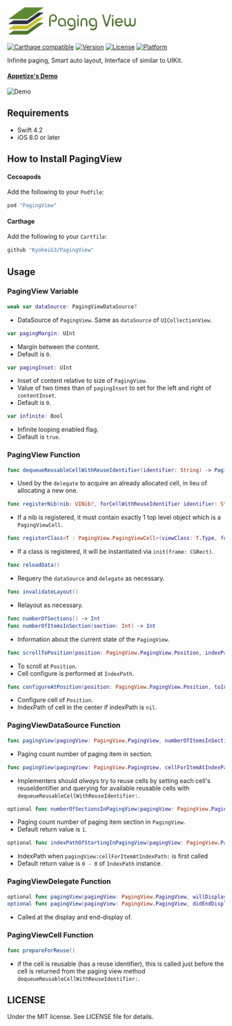<img src="https://raw.githubusercontent.com/KyoheiG3/assets/master/PagingView/logo.png" alt="LOGO" width="300" />

[![Carthage compatible](https://img.shields.io/badge/Carthage-compatible-4BC51D.svg?style=flat)](https://github.com/Carthage/Carthage)
[![Version](https://img.shields.io/cocoapods/v/PagingView.svg?style=flat)](http://cocoadocs.org/docsets/PagingView)
[![License](https://img.shields.io/cocoapods/l/PagingView.svg?style=flat)](http://cocoadocs.org/docsets/PagingView)
[![Platform](https://img.shields.io/cocoapods/p/PagingView.svg?style=flat)](http://cocoadocs.org/docsets/PagingView)

Infinite paging, Smart auto layout, Interface of similar to UIKit.

#### [Appetize's Demo](https://appetize.io/app/030jqrt4nkm60rc0qu1wrvg4v8)

![Demo](https://raw.githubusercontent.com/KyoheiG3/assets/master/PagingView/image_demo.gif)

## Requirements

- Swift 4.2
- iOS 8.0 or later

## How to Install PagingView

#### Cocoapods

Add the following to your `Podfile`:

```Ruby
pod "PagingView"
```

#### Carthage

Add the following to your `Cartfile`:

```Ruby
github "KyoheiG3/PagingView"
```

## Usage

### PagingView Variable

```swift
weak var dataSource: PagingViewDataSource?
```
* DataSource of `PagingView`. Same as `dataSource` of `UICollectionView`.

```swift
var pagingMargin: UInt
```
* Margin between the content.
* Default is `0`.

```swift
var pagingInset: UInt
```
* Inset of content relative to size of `PagingView`.
* Value of two times than of `pagingInset` to set for the left and right of `contentInset`.
* Default is `0`.

```swift
var infinite: Bool
```
* Infinite looping enabled flag.
* Default is `true`.

### PagingView Function

```swift
func dequeueReusableCellWithReuseIdentifier(identifier: String) -> PagingView.PagingViewCell
```
* Used by the `delegate` to acquire an already allocated cell, in lieu of allocating a new one.

```swift
func registerNib(nib: UINib?, forCellWithReuseIdentifier identifier: String)
```
* If a nib is registered, it must contain exactly 1 top level object which is a `PagingViewCell`.

```swift
func registerClass<T : PagingView.PagingViewCell>(viewClass: T.Type, forCellWithReuseIdentifier identifier: String)
```
* If a class is registered, it will be instantiated via `init(frame: CGRect)`.

```swift
func reloadData()
```
* Requery the `dataSource` and `delegate` as necessary.

```swift
func invalidateLayout()
```
* Relayout as necessary.

```swift
func numberOfSections() -> Int
func numberOfItemsInSection(section: Int) -> Int
```
* Information about the current state of the `PagingView`.

```swift
func scrollToPosition(position: PagingView.PagingView.Position, indexPath: IndexPath? = default, animated: Bool = default)
```
* To scroll at `Position`.
* Cell configure is performed at `IndexPath`.

```swift
func configureAtPosition(position: PagingView.PagingView.Position, toIndexPath: IndexPath? = default)
```
* Configure cell of `Position`.
* IndexPath of cell in the center if indexPath is `nil`.

### PagingViewDataSource Function

```swift
func pagingView(pagingView: PagingView.PagingView, numberOfItemsInSection section: Int) -> Int
```
* Paging count number of paging item in section.

```swift
func pagingView(pagingView: PagingView.PagingView, cellForItemAtIndexPath indexPath: IndexPath) -> PagingView.PagingViewCell
```
* Implementers should *always* try to reuse cells by setting each cell's reuseIdentifier and querying for available reusable cells with `dequeueReusableCellWithReuseIdentifier:`.

```swift
optional func numberOfSectionsInPagingView(pagingView: PagingView.PagingView) -> Int
```
* Paging count number of paging item section in `PagingView`.
* Default return value is `1`.

```swift
optional func indexPathOfStartingInPagingView(pagingView: PagingView.PagingView) -> IndexPath?
```
* IndexPath when `pagingView:cellForItemAtIndexPath:` is first called
* Default return value is `0 - 0` of `IndexPath` instance.

### PagingViewDelegate Function

```swift
optional func pagingView(pagingView: PagingView.PagingView, willDisplayCell cell: PagingView.PagingViewCell, forItemAtIndexPath indexPath: IndexPath)
optional func pagingView(pagingView: PagingView.PagingView, didEndDisplayingCell cell: PagingView.PagingViewCell, forItemAtIndexPath indexPath: IndexPath)
```
* Called at the display and end-display of.

### PagingViewCell Function

```swift
func prepareForReuse()
```
* if the cell is reusable (has a reuse identifier), this is called just before the cell is returned from the paging view method `dequeueReusableCellWithReuseIdentifier:`.

## LICENSE

Under the MIT license. See LICENSE file for details.
